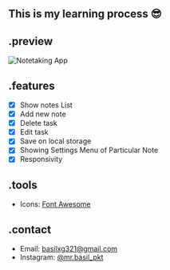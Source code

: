 ## This is my learning process 😎
## .preview
![Notetaking App](https://i.ibb.co/0X04CWW/Screenshot-104.png)

## .features
- [x] Show notes List
- [x] Add new note
- [x] Delete task
- [x] Edit task
- [x] Save on local storage
- [x] Showing Settings Menu of Particular Note
- [x] Responsivity

## .tools
- Icons: [Font Awesome](https://fontawesome.com/icons)

## .contact
- Email: [basilxg321@gmail.com](mailto:basilxg321@gmail.com)
- Instagram: [@mr.basil_pkt](https://instagram.com/mr.basil_pkt)

